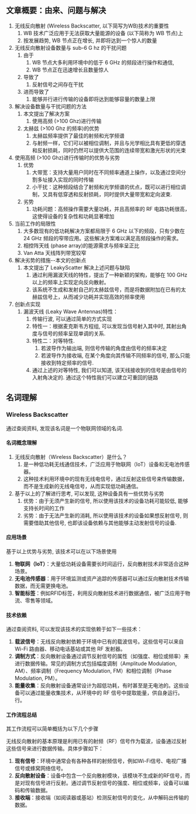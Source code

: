 ## 文章概要：由来、问题与解决

1. 无线反向散射 (Wireless Backscatter, 以下简写为WB)技术的重要性
	1. WB 技术广泛应用于无法获取大量能源的设备 (以下简称为 WB 节点)上
	2. 按发展趋势, WB 节点正在增长, 并即将达到一个惊人的数量
2. 无线反向散射设备数量与 sub-6 G hz 的干扰问题
	1. 由于
		1. WB 节点大多利用环境中的低于 6 GHz 的频段进行操作和通信, 
		2. WB 节点正在迅速增长且数量惊人
	2. 导致了
		1. 反射信号之间存在干扰
	3. 进而导致了
		1. 能够并行进行传输的设备即将达到能够容量的数量上限
3. 解决设备数量与干扰问题的方法
	1. 本文提出了解决方案
		1. 使用高频 (>100 Ghz)进行传输
	2. 太赫兹 (>100 Ghz 的频率)的优势
		1. 太赫兹频率提供了最佳的射频和光学频谱
		2. 与射频一样，它们可以被相位调制，并且与光学相比具有更低的穿透和反射损耗，同时仍然可以提供大范围的连续带宽和激光形状的光束
4.  使用高频 (>100 Ghz)进行传输时的优势与劣势
	1. 优势
		1. 大带宽：支持大量用户同时在不同频率通道上操作，以及通过空间分割多址接入实现的同时传输
		2. 小干扰：这种频段结合了射频和光学频谱的优点，既可以进行相位调制，又具有低穿透和反射损耗，同时提供大量带宽和定向波束.
	2. 劣势
		1. 功耗问题：高频操作需要大量功耗，并且高频率的 RF 电路功耗很高，这使得设备的复杂性和功耗显著增加
5. 当前工作的局限性
	1. 大多数现有的低功耗解决方案都局限于 6 GHz 以下的频段，只有少数在 24 GHz 频段的窄带应用。这些解决方案难以满足高频段操作的需求。
	2. 相控阵天线 (phase array)的能源需求与频率呈正比
	3. Van Atta 天线阵列带宽较窄
6. 解决劣势的措施--本文的创新点
	1. 本文提出了 LeakyScatter 解决上述问题与缺陷
		1. 通过利用漏波天线的特性，提出了一种新颖的架构，能够在 100 GHz 以上的频率上实现定向反向散射。
		2. 该系统不生成和发射自己的太赫兹信号，而是将数据附加在已有的太赫兹信号上，从而减少功耗并实现高效的频率使用
7. 创新点实现
	1. 漏波天线 (Leaky Wave Antennas)特性：
		1. 传输行波, 可以通过简单的方式实现
		2. 特性一：根据麦克斯韦方程组, 可以发现当信号射入其中时, 其射出角度与信号的频率呈现单调的关系.
		3. 特性二：对等特性. 
			1. 若波导作为输出端, 则信号传输的角度由信号的频率决定
			2. 若波导作为接收端, 在某个角度向其传输不同频率的信号, 那么只能接收到特定频率的信号.
		4. 通过上述的对等特性, 我们可以知道, 该天线接收到的信号是由信号的入射角决定的. 通过这个特性我们可以建立可重回的链路

## 名词理解

### Wireless Backscatter

通过查阅资料, 发现该名词是一个物联网领域的名词.   

#### 名词概念理解

1. 无线反向散射（Wireless Backscatter）是什么？
	1. 是一种低功耗无线通信技术，广泛应用于物联网（IoT）设备和无电池传感器。
	2. 这种技术利用环境中的现有无线电信号，通过反射这些信号来传输数据，而不是生成新的无线电信号，从而实现低功耗通信。
2. 基于以上的了解进行思考, 可以发现, 这种设备具有一些优势与劣势
	1. 优势：由于无须产生新的信号, 所以使用该技术的设备功耗可能较低, 能够支持长时间的工作
	2. 劣势：由于无法产生新的消耗, 所以使用该技术的设备如果想反射信号, 则需要借助其他信号, 也即该设备依赖与其他能够主动发射信号的设备.

#### 应用场景

基于以上优势与劣势, 该技术可以在以下场景使用

1. **物联网（IoT）**：大量低功耗设备需要长时间运行，反向散射技术非常适合这种场景。
2. **无电池传感器**：用于环境监测或资产追踪的传感器可以通过反向散射技术传输数据，而无需更换电池。
3. **智能标签**：例如RFID标签，利用反向散射技术进行数据通信，被广泛应用于物流、零售等领域。


#### 技术依赖

通过查阅资料, 可以发现该技术的实现依赖于如下一些技术：
1. **载波信号**：无线反向散射依赖于环境中已有的载波信号。这些信号可以来自 Wi-Fi 路由器、移动电话基站或其他 RF 发射器。
2. **调制方式**：反向散射设备通过调节反射信号的属性（如强度、相位或频率）来进行数据传输。常见的调制方式包括幅度调制（Amplitude Modulation, AM）、频率调制（Frequency Modulation, FM）和相位调制（Phase Modulation, PM）。
3. **能量收集**：反向散射设备通常设计为超低功耗，有时甚至是无电池的。这些设备可以通过能量收集技术，从环境中的 RF 信号中提取能量，供自身运行。行。

#### 工作流程总结

其工作流程可以简单概括为以下几个步骤

无线反向散射的基本原理是利用已有的射频（RF）信号作为载波，设备通过反射这些信号来进行数据传输。具体步骤如下：

1. **现有信号**：环境中通常会有各种各样的射频信号，例如Wi-Fi信号、电视广播信号或蜂窝网络信号。
2. **反向散射设备**：设备中包含一个反向散射模块，该模块不生成新的RF信号，而是对现有信号进行反射。通过调节反射信号的强度、相位或频率，设备可以编码和传输数据。
3. **接收端**：接收端（如阅读器或基站）检测反射信号的变化，从中解码出传输的数据。